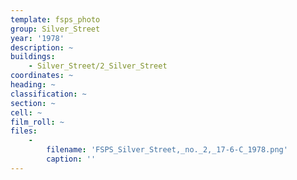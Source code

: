 ```yaml
---
template: fsps_photo
group: Silver_Street
year: '1978'
description: ~
buildings:
    - Silver_Street/2_Silver_Street
coordinates: ~
heading: ~
classification: ~
section: ~
cell: ~
film_roll: ~
files:
    -
        filename: 'FSPS_Silver_Street,_no._2,_17-6-C_1978.png'
        caption: ''
---
```

